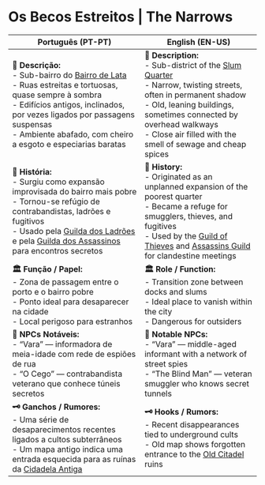 # Os Becos Estreitos | The Narrows

| **Português (PT-PT)** | **English (EN-US)** |
|-----------------------|---------------------|
| **📝 Descrição:**<br> - Sub-bairro do [Bairro de Lata](slum_quarter.md)<br> - Ruas estreitas e tortuosas, quase sempre à sombra<br> - Edifícios antigos, inclinados, por vezes ligados por passagens suspensas<br> - Ambiente abafado, com cheiro a esgoto e especiarias baratas | **📝 Description:**<br> - Sub-district of the [Slum Quarter](slum_quarter.md)<br> - Narrow, twisting streets, often in permanent shadow<br> - Old, leaning buildings, sometimes connected by overhead walkways<br> - Close air filled with the smell of sewage and cheap spices |
| **📜 História:**<br> - Surgiu como expansão improvisada do bairro mais pobre<br> - Tornou-se refúgio de contrabandistas, ladrões e fugitivos<br> - Usado pela [Guilda dos Ladrões](guild_of_thieves.md) e pela [Guilda dos Assassinos](assassins_guild.md) para encontros secretos | **📜 History:**<br> - Originated as an unplanned expansion of the poorest quarter<br> - Became a refuge for smugglers, thieves, and fugitives<br> - Used by the [Guild of Thieves](guild_of_thieves.md) and [Assassins Guild](assassins_guild.md) for clandestine meetings |
| **🏛 Função / Papel:**<br> - Zona de passagem entre o porto e o bairro pobre<br> - Ponto ideal para desaparecer na cidade<br> - Local perigoso para estranhos | **🏛 Role / Function:**<br> - Transition zone between docks and slums<br> - Ideal place to vanish within the city<br> - Dangerous for outsiders |
| **👤 NPCs Notáveis:**<br> - “Vara” — informadora de meia-idade com rede de espiões de rua<br> - “O Cego” — contrabandista veterano que conhece túneis secretos | **👤 Notable NPCs:**<br> - “Vara” — middle-aged informant with a network of street spies<br> - “The Blind Man” — veteran smuggler who knows secret tunnels |
| **🗝 Ganchos / Rumores:**<br> - Uma série de desaparecimentos recentes ligados a cultos subterrâneos<br> - Um mapa antigo indica uma entrada esquecida para as ruínas da [Cidadela Antiga](old_citadel.md) | **🗝 Hooks / Rumors:**<br> - Recent disappearances tied to underground cults<br> - Old map shows forgotten entrance to the [Old Citadel](old_citadel.md) ruins |

